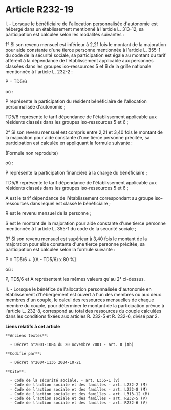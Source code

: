 # Article R232-19

I. - Lorsque le bénéficiaire de l'allocation personnalisée d'autonomie est hébergé dans un établissement mentionné à
l'article L. 313-12, sa participation est calculée selon les modalités suivantes :

1° Si son revenu mensuel est inférieur à 2,21 fois le montant de la majoration pour aide constante d'une tierce personne
mentionnée à l'article L. 355-1 du code de la sécurité sociale, sa participation est égale au montant du tarif afférent à la
dépendance de l'établissement applicable aux personnes classées dans les groupes iso-ressources 5 et 6 de la grille nationale
mentionnée à l'article L. 232-2 :

P = TD5/6

où :

P représente la participation du résident bénéficiaire de l'allocation personnalisée d'autonomie ;

TD5/6 représente le tarif dépendance de l'établissement applicable aux résidents classés dans les groupes iso-ressources 5 et
6 ;

2° Si son revenu mensuel est compris entre 2,21 et 3,40 fois le montant de la majoration pour aide constante d'une tierce
personne précitée, sa participation est calculée en appliquant la formule suivante :

(Formule non reproduite)

où :

P représente la participation financière à la charge du bénéficiaire ;

TD5/6 représente le tarif dépendance de l'établissement applicable aux résidents classés dans les groupes iso-ressources 5 et
6 ;

A est le tarif dépendance de l'établissement correspondant au groupe iso-ressources dans lequel est classé le bénéficiaire ;

R est le revenu mensuel de la personne ;

S est le montant de la majoration pour aide constante d'une tierce personne mentionnée à l'article L. 355-1 du code de la
sécurité sociale ;

3° Si son revenu mensuel est supérieur à 3,40 fois le montant de la majoration pour aide constante d'une tierce personne
précitée, sa participation est calculée selon la formule suivante :

P = TD5/6 + [(A - TD5/6) x 80 %]

où :

P, TD5/6 et A représentent les mêmes valeurs qu'au 2° ci-dessus.

II. - Lorsque le bénéfice de l'allocation personnalisée d'autonomie en établissement d'hébergement est ouvert à l'un des
membres ou aux deux membres d'un couple, le calcul des ressources mensuelles de chaque membre du couple, pour déterminer le
montant de la participation prévue à l'article L. 232-8, correspond au total des ressources du couple calculées dans les
conditions fixées aux articles R. 232-5 et R. 232-6, divisé par 2.

**Liens relatifs à cet article**

	**Anciens textes**:

	  - Décret n°2001-1084 du 20 novembre 2001 - art. 8 (Ab)

	**Codifié par**:

	  - Décret n°2004-1136 2004-10-21

	**Cite**:

	  - Code de la sécurité sociale. - art. L355-1 (V)
	  - Code de l'action sociale et des familles - art. L232-2 (M)
	  - Code de l'action sociale et des familles - art. L232-8 (M)
	  - Code de l'action sociale et des familles - art. L313-12 (M)
	  - Code de l'action sociale et des familles - art. R232-5 (V)
	  - Code de l'action sociale et des familles - art. R232-6 (V)
